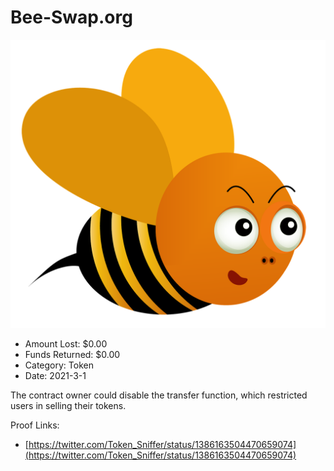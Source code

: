 # Bee-Swap.org
![Bee-Swap.org](/rektimages/Bee-Swap.org.png)
- Amount Lost: $0.00
- Funds Returned: $0.00
- Category: Token
- Date: 2021-3-1

The contract owner could disable the transfer function, which restricted users in selling their tokens.


Proof Links:
- [https://twitter.com/Token_Sniffer/status/1386163504470659074](https://twitter.com/Token_Sniffer/status/1386163504470659074)


